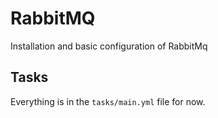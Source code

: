 # RabbitMQ

Installation and basic configuration of RabbitMq

## Tasks

Everything is in the `tasks/main.yml` file for now.

